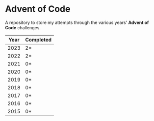 # Advent of Code

A repository to store my attempts through the various years' **Advent of Code** challenges.

| Year | Completed |
|------|-----------|
| 2023 | 2*        |
| 2022 | 2*        |
| 2021 | 0*        |
| 2020 | 0*        |
| 2019 | 0*        |
| 2018 | 0*        |
| 2017 | 0*        |
| 2016 | 0*        |
| 2015 | 0*        |
